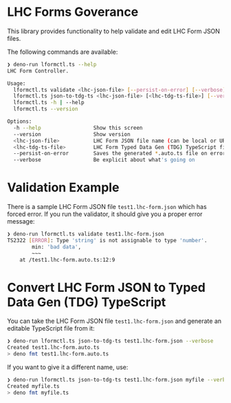 # LHC Forms Goverance

This library provides functionality to help validate and edit LHC Form JSON files.

The following commands are available:

```bash
❯ deno-run lformctl.ts --help
LHC Form Controller.

Usage:
  lformctl.ts validate <lhc-json-file> [--persist-on-error] [--verbose]
  lformctl.ts json-to-tdg-ts <lhc-json-file> [<lhc-tdg-ts-file>] [--verbose]
  lformctl.ts -h | --help
  lformctl.ts --version

Options:
  -h --help                 Show this screen
  --version                 Show version
  <lhc-json-file>           LHC Form JSON file name (can be local or URL)
  <lhc-tdg-ts-file>         LHC Form Typed Data Gen (TDG) TypeScript file name
  --persist-on-error        Saves the generated *.auto.ts file on error
  --verbose                 Be explicit about what's going on
```

# Validation Example

There is a sample LHC Form JSON file `test1.lhc-form.json` which has forced error. 
If you run the validator, it should give you a proper error message:

```bash
❯ deno-run lformctl.ts validate test1.lhc-form.json
TS2322 [ERROR]: Type 'string' is not assignable to type 'number'.
        min: 'bad data',
        ~~~
    at /test1.lhc-form.auto.ts:12:9
```

# Convert LHC Form JSON to Typed Data Gen (TDG) TypeScript

You can take the LHC Form JSON file `test1.lhc-form.json` and generate an editable
TypeScript file from it:

```bash
❯ deno-run lformctl.ts json-to-tdg-ts test1.lhc-form.json --verbose
Created test1.lhc-form.auto.ts
> deno fmt test1.lhc-form.auto.ts
```

If you want to give it a different name, use:

```bash
❯ deno-run lformctl.ts json-to-tdg-ts test1.lhc-form.json myfile --verbose
Created myfile.ts
> deno fmt myfile.ts
```

